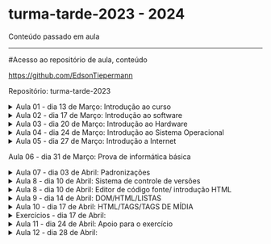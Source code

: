 # turma-tarde-2023 - 2024
Conteúdo passado em aula

---------------------------
#Acesso ao repositório de aula, conteúdo 

https://github.com/EdsonTiepermann

Repositório: turma-tarde-2023


<details>
<summary>Aula 01 - dia 13 de Março: Introdução ao curso</summary>

- O que é o curso

  - Uma iniciativa do Sr. Oseias, para formar profissionais a iniciarem suas carreiras como programadores, o curso é voltado para quem nunca viu programação, como para quem já tem algum nível de instrução relacionada.
  
  - O que vamos aprender no curso?
  
    - Informatica básica
    - Front-End (HTML, CSS, JS)
    - Back-End (PHP)
    - Banco de dados (MySQL)
    
    ![image](https://user-images.githubusercontent.com/33090891/228059238-55cf6007-c350-4043-a304-3ca9f3c36b7e.png)

- O que é possível criar com o curso?

  - A ideia inicial é possibilitar a criação de sistemas, mas com o conhecimento passado no curso, será possível a criação de inúmeras ferramentas.

- Porque programação?

  - Segurança
  - Lucratividade
  - Flexibilidade
  - Empreendedorismo
  - Criatividade

- Pré requisitos/habilidades a desenvolver

  - Inglês básico                  
  - Informática básica
  - Raciocínio lógico
  - Ser autodidata, gostar de aprender
  - Ter disciplina
  - Ter tempo
  - Gostar de solucionar problemas
  - Responsabilidade e ética

- O que é informática?

  - É o estudo da ciência da informação com a computação, relacionado à coleta, manipulação, armazenamento, transmissão e processamento de informação por computadores.
O termo surgiu com a junção entre informação e automática.

- Onde a informática é utilizada?

  - Web design
  - Des. Web
  - Segurança 
  - Suporte técnico
  - Mídias sociais
  - Sistemas em geral
  - Jogos digitais
  - E-commerce
  - Redes de inf.
  - Infraestrutura
  - Outros…

- A informática na vida acadêmica/profissional.
  
  - Computador            
  - Estudo/Pesquisa
  - Cursos Online/EAD
  - Produtividade
  - Mercado de Trabalho
  - Videoconferência

- Tendências e desenvolvimentos futuros.

  - Plataformas nativas de Cloud-Native
  - Inteligência de decisão através da IA
  - Hiper automação
  - 5G e conectividade aprimorada (1 milhão/m², 4g 45mbps 5g 1Gb/s)
  - Internet via satélite
  - Inteligência artificial

- O que vamos aprender com informática básica?

  - Acessar a internet
  - Usar navegadores
  - Criar e salvar arquivos
  - Hierarquia de pastas

</details>

<details>
<summary>Aula 02 - dia 17 de Março: Introdução ao software</summary>

- O que é um software.
  - conjunto de componentes lógicos de um computador ou sistema de processamento de dados; programa, rotina ou conjunto de instruções que controlam o funcionamento de um computador;

- Como ele se diferencia de um hardware.

  - Programas/sistemas que fazem o equipamento funcionar.
  - Criado por meio de código, linguagem de programação.
  - Pode ser reinstalado, feito atualizações de versões.
  - Tempo de vida altíssimo.

- Software de sistema.

  - Programas que permitem a interação do usuário com a máquina. Como exemplo podemos citar o Windows, que é um software pago; e o Linux, que é um software livre;

- Software de Aplicativo.

  - Programas de uso cotidiano do usuário, permitindo a realização de tarefas, como o editores de texto, planilhas, navegador de internet, etc;

- Software de Jogos.

  - Programas que ajudam desenvolvedores, empresas de jogos e instituições de ensino a criar, distribuir e monetizar jogos. Também oferecem recursos como análise de comportamento do usuário, marketing entre outros;

- CLASSIFICAÇÃO DE SOFTWARES

- Closed Source (código fechado)

  - O acesso, utilização, modificação ou redistribuição do código fonte são proibidos por quem tem os direitos sobre o código. Ou seja, você deverá ter a permissão de quem criou para poder utilizar o código fonte para quaisquer fins;

- Open Source (código aberto)

  - Podem ser modificados, podem ser redistribuídos livremente, contudo, o desenvolvedor tem o direito de estabelecer algumas restrições;

- Software Livre

  - Liberdade de executar o programa, para qualquer propósito;
  - Liberdade de estudar como o programa funciona e adaptá-lo para as suas necessidades;
  - Liberdade de distribuir cópias de forma que você possa ajudar outras pessoas;
  - Liberdade de melhorar e aperfeiçoar de modo que toda a comunidade se beneficie;

-   SOFTWARE - LICENÇAS

- GNU AGPLv3

  - Permissões
    - Uso comercial, Distribuição, Modificação, Uso de patente, Uso privado;
  - Condições
    - Divulgar fonte, licença e aviso de direitos autorais, distribuições para usuários da rede, mesma licença, mudanças na licença deverão ser documentadas;
  - Limitações
    - Responsabilidade, garantia;

-GNU GPLv3

  - Permissões
    - Uso comercial, Distribuição, Modificação, Uso de patente, Uso privado;
  - Condições
    -Divulgar fonte, licença e aviso de direitos autorais, mesma licença, mudanças na licença deverão ser documentadas;
  - Limitações
    - Responsabilidade, garantia;

- GNU LGPLv3

  - Permissões
    - Uso comercial, Distribuição, Modificação, Uso de patente, Uso privado;
  - Condições
    - Divulgar fonte, licença e aviso de direitos autorais, mesma licença (biblioteca), mudanças na       licença deverão ser documentadas;
  - Limitações
    - Responsabilidade, garantia;

- Mozilla Public License 2.0

  - Permissões
    - Uso comercial, Distribuição, Modificação, Uso de patente, Uso privado;
  - Condições
    - Divulgar fonte, licença e aviso de direitos autorais, mesma licença (arquivo);
  - Limitações
    - Responsabilidade, garantia, uso da marca registrada;

- Apache License 2.0

  - Permissões
    - Uso comercial, Distribuição, Modificação, Uso de patente, Uso privado;
  - Condições
    - Licença e aviso de direitos autorais, mudanças na licença deverão ser documentadas;
  - Limitações
    - Responsabilidade, garantia, uso da marca registrada;

- MIT License

  - Permissões
    - Uso comercial, Distribuição, Modificação, Uso privado;
  - Condições
    - Licença e aviso de direitos autorais;
  - Limitações
    - Responsabilidade, garantia;

- Boost Software License 1.0

  - Permissões
    - Uso comercial, Distribuição, Modificação, Uso privado;
  - Condições
    - Licença e aviso de direitos autorais;
  - Limitações
    - Responsabilidade, garantia;

- Sem Licença

  - Permissões
    - Uso comercial, Distribuição, Modificação, Uso privado;
  - Condições
    - nenhuma;
  - Limitações
    -Responsabilidade, garantia;

- EULA

  - Neste tipo de licença, o usuário não adquire a propriedade do software. Em vez disso, ele tem o direito de fazer a utilização do software. Para isso, as empresas proprietárias atrelam seus softwares a um EULA, que seria os termos e condições.

- Como evitar software maliciosos.

  - Segurança do Dispositivo.
  - Cuidados aos arquivos maliciosos.
  - Antivírus
  - Avast e GIMP

- HIERARQUIA DE PASTAS

  - Forma de organizar e localizar arquivos.
  - Manter boas práticas para a gestão dos arquivos e pastas.
    - Possibilitar a precisão na recuperação de arquivos e pastas;
    - Outro fator que auxilia a precisão é a utilização de - ou _ ;

  - Nomes legíveis, pode ser usado a primeira letra maiúscula;
  - Recomenda-se utilizar todos os nomes em caixa alta ou caixa baixa;
  - Não abreviar palavras;
  - Linguagem simples com termos conhecidos;
  - Se existir versões, inserir datas;
  - Armazenar os arquivos no momento da sua criação;
  - Armazenar arquivos em seu formato original, exceto e-mails;
  - Evitar arquivos órfãos;
  - Para a manutenção sugere-se a limpeza regular;
  
  ![image](https://user-images.githubusercontent.com/33090891/228085920-1d43a07c-46bc-4377-babe-d1cd099bf250.png)
  
  ![image](https://user-images.githubusercontent.com/33090891/228085951-41510fd5-e21f-41e6-ac8a-81f13cb2eb7e.png)
</details>

<details>
<summary>Aula 03 - dia 20 de Março: Introdução ao Hardware</summary> 

  - Hardware é a parte física da máquina, formado por componentes eletrônicos, como fios, placas e circuitos;
  -O Hardware não se limita somente em computadores pessoais, também o encontramos em carros, celulares entre outros.

  - Placa-mãe
  
    -Componente responsável por interligar todos os outros componentes do computador, através de slots de expansão como:
    - PCI
    - PCI-X
    - AGP e etc.
  - Componente de interface de comunicação como:
    - PS2
    - SATA
    - IDE
    - Serial
    - USB e etc
  -Para realizar essa comunicação entre os componentes a placa mãe possui chipset controladores, esses são responsáveis em permitir a comunicação entre os dispositivos conectados à placa-mãe,  como o processador e a memória.
  
- Processador
  
  - Processador ou CPU como é conhecido é o principal componente de processamento do computador;
  - Atende todas as solicitações realizadas através do sistema operacional pelo usuário;
  - Sua velocidade é medida através de Mhz (mega-hertz), ou Ghz (giga-hertz), que define a capacidade de processamento do mesmo

- Cooler
  
   - Pequenos ventiladores responsáveis pelo resfriamento dos componentes.
  
- Memória RAM
  - Armazenamento volátil;
  - A quantidade de memória RAM pode interferir diretamente no desempenho de um computador, porém sozinha não é responsável pela velocidade do computador;
  - Seus módulos de memória são DDR

- Fonte de alimentação
  
  - Responsável por energizar a placa mãe e todos os componentes que nela estão conectados;
  - Trabalha em 12v, e ajuda a estabilizar a voltagem correta;

- Armazenamento de dados (HDs)
  
  - Responsável pelo armazenamento de dados no computador;
  - Não são voláteis;
  - HD possui internamente um disco magnético;
  - SSD/NVME são compostos por diversos chips de memória instalados em uma placa de circuito.
  - HD padrão atinge velocidades de até 50 MB/s para escrita, e até 120 MB/s para leitura.
  - SSD atinge até 450 MB/s para a escrita e 500 MB/s nas leituras
  - NVME atinge até 7000 MB/s para a escrita e 7000 MB/s nas leituras
  
- Placa de vídeo
  
  - A placa de vídeo é responsável por processar e gerar as imagens;
  - Quanto mais pesadas forem as imagens, maior deve ser a capacidade de processamento da placa;
  - Placas on-board;
  - Placas off-board
  
- Periféricos de um computador
  
  - São componentes que podem ser ligados ao computador.
  
- Periféricos de entrada
  
  - Responsável por transmitir as informações para o computador.
    - Teclado;
    - Caneta óptica;
    - Cartão magnético;
    - Mouse;
    - Scanner;
    - Joystick;
    - Microfones;
    - etc.
  
- Periféricos de saída
  
  - Responsável por receber as informações do computador:
    - Monitor;
    - Impressora;
    - Caixa de som;
    - Potters
    - Projetor;
    - etc.
  
- Periféricos de entrada e saída
  
  - Componentes que enviam e recebem as informações do computador:
    - Pen drive;
    - cd;
    - DVD;
    - Placa de rede
    - Impressoras multifuncionais;
    - etc.
  
- Como escolher o hardware adequado

  - A escolha deve ser realizada baseada na necessidade do usuário.
    - Processamento dos dados;
    - Velocidade;
    - Memória;
    - Tamanho da tela;
    - Espaço de armazenamento;
    - Espaço;
    - Duração da bateria;
    - etc.

- Manter o hardware em bom estado e maximizar sua performance
  
  - Manter o hardware:
    - Limpeza;
    - Resfriamento adequado;
    - Troca de pasta térmica se necessário;
  
  - Maximizar performance:
    - Desinstalar os softwares desnecessários;
    - Limitar os programas na inicialização do sistema;
    - Se necessário adicionar mais memória;
  
- Tendências e desnvolvimentos futuros em hardware
  
  - Tecnologia Optane (desenvolvida pela intel)
  
Já está no mercado, desempenho dos produtos com essa tecnologia pode ser 28% maior no acesso aos dados e ficar até 1400% mais rápido;
  
  - Computação quântica:
  
Máquinas super potentes, capazes de resolver cálculos em uma velocidade muito maior que os computadores tradicionais;
Já existentes em alguns laboratórios, porém distante da maioria;

</details>

<details>
<summary>Aula 04 - dia 24 de Março: Introdução ao Sistema Operacional</summary>
  
- Sistema Operacional - SO
  
  - O que é um Sistema Operacional?
    - Um sistema operacional é uma plataforma que se posiciona entre a pessoa usuária e os componentes físicos de um computador — Hardware. Por meio dele, é possível controlar a execução de tarefas e programas, assim como o gerenciamento da memória, dispositivos e arquivos.
  
- Funções de um sistema operacional
  
  - Administrar e gerenciar os recursos de um sistema, desde componentes de hardware e sistemas de arquivos a programas de terceiros, estabelecendo a interface entre o computador e o usuário.

- Tipos de sistemas operacionais.
  
  - Windows
  - Linux
  - MacOs
  - Android

- Processo de instalação de sistema operacional.
  
    - ‘Fazer’ pendrive ‘bootável’;
    - Inicializar o sistema na BIOS - (DEL, F2, F12);
    - Modificar prioridade boot - (prioridade - unidade pendrive);
    - Reiniciar o computador, salvando as modificações;
    - Esperar a inicialização do sistema de instalação do S.O

- Configuração inicial.
  
    - Escolha do S.O. (versão, x86, x64);
    - Dividir o HD em mais de 1 partição (opcional);
    - Formatação da Unidade de armazenamento, onde ficará o sistema;
    - Instalação do Sistema Operacional;
    - Configurações básicas do S.O. 
      - Escolha do padrão da língua;
      - Escolha do padrão do teclado;
      - Configuração de Rede;
      - Configuração de Login e Senha;
  
</details>

<details>
<summary>Aula 05 - dia 27 de Março: Introdução a Internet</summary>
  
- O que é a Internet
  - Rede global de computadores
  - União de um enorme número de redes ao redor do mundo através do protocolo TCP/IP
  
- Rede Lan - Local Area Network.
    - Rede geograficamente pequena;
- Rede Wan - Wide Area Network.
    - Rede geograficamente grande;
  
- Dividida entre o Hardware e Software;
 - Com troca de TCP entre os IPs;

  - link para vídeo de como a internet funciona
  
https://www.youtube.com/watch?v=AABqPceCwZk
  
- link para o site em tempo real das fibras sunmersas.
  
  - https://www.submarinecablemap.com/
  
- Software;
  
    - Série de protocolos;
      - TCP/IP (envio e recebimento)
      - Transmission Control Prococo + Internet Protocol
    - HTTP e HTTPS (sites)
      - HyperText Transfer Protocol
    - XMPP (Comunicação instantânea)
      - Extensible Messaging and Presence Protocol
    - POP, IMAP e SMTP (e-mails)
    - DHCP (Modens, wi-fi, modens de provedores etc)
      - Dynamic Host Configuration Protocol
    - FTP, SFTP e FTPS (arquivos)
      - File Transfer Protocol
    - SSH (cliente/servidor)
      - Secure Socket Shell
    - Entre outros
  
- IP
  - Endereçamento da sua máquina;
    - IP dinâmico;
    - IP dedicado;
  - IPV4;
    - Suporta mais de 4 bilhões de combinações;
  - IPV6;
    - Praticamente ilimitado o número de combinações;

 - mandos para utilizar no prompt de comando
  
  - ipconfig
  - ping 192.168.1.3
  - ping www.odontoexcellence.com.br
  - ping www.google.com
  
- Tipos de conexão com a Internet
  
  - Rádio
    - Basicamente, o provedor de internet tem uma antena enviando e no cliente uma antena recebendo.
  - Par metálico 
    - Onde da central sai os cabos telefônicos, vão até os armários, do armário aos postes onde tem uma caixa de distribuição, e aí então chegam na casa dos clientes.
  - Coaxial 
    - Onde da central sai as fibras, vão para a rua, nas caixas de emenda (postes ou subterrâneas), então vão aos transformadores de distribuição, e aí então saem os cabos coaxial e chegam na casa dos clientes.
  - Via satélite.
    - A operadora instala a antena na casa do cliente, onde o mesmo recebe o sinal via satélite.
  - Fibra ótica.
    - No provedor fazem suas fusões e saem os cabos e vão para rua, nos postes com as caixas de emenda, entre os postes, vão para caixa de atendimento e do atendimento, vão direto para casa do cliente, o modem é diferente pois recebe o sinal óptico.
  
- Como acessar e navegar em sites
  
  ![image](https://user-images.githubusercontent.com/33090891/228090360-bb525482-4dc4-407d-95c4-9fddd6ff718d.png)

- URL - Uniform Resource Locator

  - Esquema.
    - HTTP, HTTPS, FTP;
  - Caminho
    - Domínio do site
    - Domínio de alto nível

- Exemplo
    - http://www.google.com
  
- Serviços populares disponíveis na internet
  
  - e-mails;
  - Mídias sociais;
  - Buscadores;
  - Sites;
  - Sistemas;
  - etc;
  
- Tendências e desenvolvimentos futuros da intenet
  
  - Internet das coisas.
  - 5g

- SEGURANÇA CIBERNÉTICA
  
- O que é e por que é importante
  - Segurança:
    - É o que nos protege de ameaças
  - Cibernética:
    - Tudo que não está no mundo real
  
- Tipos de ameaças cibernéticas.
  
  - Malware.
    - É o termo genérico para softwares maliciosos que executam ações mal intencionadas em dispositivos e redes.
  - Vírus
    - Programas mal intencionados, que se propagam através de outros softwares, assim danificando seus dispositivos e danificando seus dados.
  - Spyware
    - Software mal intencionado que coleta informações sobre você e suas atividades online sem que você saiba.
  - Phishing
    - Onde os criminosos se disfarçam de uma empresa confiável para obter suas informações pessoais.
  - Ransomware
    - Tipo de malware que criptografa seus arquivos e exigem um resgate $$ em troca da chave para a descriptografia.
  - Adware
    - Tipo de software que exibe anúncios indesejados em seus dispositivos.
  
- Como proteger seu dispositivo e suas informações pessoais
  
  - Inserir camadas de segurança;
  - Manter sempre atualizado com as últimas versões de segurança;
  - Ter cuidado com o que clica;
  - Evitar a mesma senhas para várias coisas;
  
- Senhas seguras e gestão de senhas
  - Utilizar frases aleatórias;
  - Intercalar entre letras e caracteres ou números;
  - Inserir letras maiúsculas e minúsculas;
  - Evitar usar números de documentos, placas do veículo, datas, coisas pessoais;
  - Não deixar senhas anotadas em papéis;
  - Recomendo não salvar senhas nos navegadores;

</details>

Aula 06 - dia 31 de Março: Prova de informática básica

<details>
<summary>Aula 07 - dia 03 de Abril: Padronizações</summary>

- O que é padronização de código

  - A norma geralmente é aceita e utilizada por um grupo de programadores, para partilhar uniformemente o código.
  
  - Objetivo é simplificar a compreensão do código por uma pessoa.
  
  - Minimizar o esforço da memória, pensamento e visão ao ler um código.

- Quais iremos utilizar?
  
  - JavaScript
    - Google Javascript Style Guide
    
  - PHP
  
    - PSR
    
    ![image](https://user-images.githubusercontent.com/33090891/229382699-06338714-e93b-4cdd-9bf4-c0d8a65a8092.png)
    
- Ambiente de desenvolvimento

  - Termo utilizado tudo que o projeto necessida para o desenvolvimento e implementação do sistema, como:
  
      - Ferramentas
      
      - Processos
      
      - Infra estrutura
   
   - Geralmente o desenvolvimento é dividido em:
   
    - Desenvolvimento
    
    - Produção  

  - Projetos ou empresas maiores podem adicionar mais camadas como:
  
    - Test
    
    - Alfa
    
    - Beta
    
    - Release, etc… 
    
![image](https://user-images.githubusercontent.com/33090891/229382769-d1357d06-70e6-4bc4-af26-e20ce80ac675.png)


![image](https://user-images.githubusercontent.com/33090891/229382777-7d8cc5ea-705a-4aeb-905f-9bb54609f554.png)


![image](https://user-images.githubusercontent.com/33090891/229382792-e91780b3-7d44-46b9-9fc6-47ccf821fd64.png)

- Front-end

  - Conhecido como interface frontal ou parte frontal.
  
    - HTML - Hypertext Markup Language
    
    - CSS - Cascading Stylesheet
    
    - JavaScript

- Back-end

  - Conhecido como parte secundária, parte da retaguarda.
  
    - PHP - Hypertext Preprocessor.

- Full-stack

  - Conhecido como conjunto de soluções ou pilha de soluções.

  - Desktop Developer
  
  - Graphics Developer
  
  - Gamer Developer
  
  - Data Scientist
  
  - Big Data Developer
  
  - Security Developer ...

- Case-sensitive 

  - Referente a análise tipográfica da informática, algo sensível a caixa de letras.

- UPPER CASE

  - Converter todas as letras para maiúsculas
  
- lower case 

  - Converter todas as letras para minúsculas

- camelCase

  - Começa com uma letra minúscula e a primeira de cada nova palavra maiúscula.
  
- snake_case

  - Substitui os espaços por um _ (low dash ou underscore), e todas as letras minúsculas

- kebeb-case

  - Substitui os espaços por um - (dash) e todas as letras minúsculas.
  
- UPPER_CASE_SNAKE_CASE

  - Substitui todos os espaços por _ e todas as letras são maiúsculas.
  
- Lógica de programação

  - Maneira como se escreve um algoritmo.
    - Algoritmo
    
      - Sequência de passos necessários para que uma função seja executada.
      
      - Podemos compará-la como uma receita.
      
      ![image](https://user-images.githubusercontent.com/33090891/229382982-296e3894-5d87-465a-933d-50837fa02de4.png)

- Para esses processos, é necessário a linguagem de programação.

    - Como linguagem normal;
    
    - Palavras possuem significados;
    
    - O computador assimila e executa;

- Google Doodle (Celebrando 50 anos programação para crianças)

https://www.google.com.br/logos/2017/logo17/logo17.html?hl=pt-BR

</details>

<details>
<summary>Aula 8 - dia 10 de Abril: Sistema de controle de versões </summary>

- O que é git?

  - o GIT é um Sistema de Controle de Versões Distribuído

  - Possuem a função de registrar quaisquer alterações feitas em cima de um código, armazenando essas informações e permitindo que, caso seja necessário, um programador possa regredir a versão anterior de uma aplicação de modo simples e rápido.
  
    - Este tipo de sistema também simplifica muito o processo de compartilhamento de um projeto com um time, por exemplo, ou com outros(as) programadores(as).
    
- O que é gitHub?

  - é uma espécie de rede social voltada a profissionais de TI cuja tecnologia que o sustenta é o GIT.

  - Em outras palavras, GitHub é uma plataforma totalmente online onde você pode criar repositórios e hospedar neles seus projetos, colaborar com softwares open source, seguir outros(as) programadores(as) e interagir com códigos de terceiros.
  
  - O GitHub armazena todos estes dados em uma nuvem e você pode acessá-los de onde estiver: basta logar-se no site em qualquer navegador.

- Vantagens do git!

  - ‘Refazer’ uma regra de negócio antiga.
  
  - Trabalho colaborativo.
  
  - Controle de versões.
  
  - Oportunidade de aprender com programadores mais experientes;
  
  - Possibilidade de acompanhar e colaborar com projetos de diferentes equipes;
  
  - Aprender programação na prática ao observar o avanço do desenvolvimento de aplicações de terceiros;
  
  - Obter auxílio de outros programadores para resolver problemas relacionados a seus projetos;
  
  - Controlar as diferentes versões de um código com armazenamento em nuvem;
  
  - Registrar ações e projetos desenvolvidos por você em uma espécie de portfólio online, etc;

- Conceitos

  - Repositórios .git
  
  - Privado
  
  - Público
  
- Commit

  - Um commit é um grupo de alterações no código. Toda vez que você quiser "salvar" as alterações feitas por você no repositório, você commita essas mudanças. Um commit contém as alterações que foram feitas nele e uma mensagem descritiva, além de informações meta (data, autor, etc).
  
  - O ideal é que os commit sejam feitos de forma lógica e organizada
  
- Branch

  - Branches são separações de código. O branch padrão do projeto é o master. Branches normalmente são utilizados para separar alterações grandes ou novas funcionalidades do projeto.
  
- Merge

  - Um merge é a união de duas branches, normalmente, merges são feitos na branch master.

  - Os merges costumam dar bastante problema, pois os códigos podem (e provavelmente vão entrar em conflito). Se houverem alterações no mesmo arquivo ou o git não conseguir definir se alguma linha deve ou não entrar no projeto por motivo de conflito, essas alterações deverão ser corrigidas manualmente.
  
- Clone

  - Um clone de um repositório funciona como uma branch de um repositório online em um repositório local. Ou seja, quando se deseja trabalhar em um repositório hospedado no github, clona-se esse repositório para o seu computador, trabalha-se nele, e então é pedida a permissão para atualizar as alterações online.
  
- Pull

  - É uma atualização do repositório local. É feito um merge do repositório online com o local para que os conflitos sejam resolvidos e seja possível enviar o código (sem conflitos) para o repositório online por meio de um push.

- Push

  - Envia (ou tenta enviar) o código para o repositório online.
  
- Fork

  - O fork é como um clone, porém dentro do github. Isso quer dizer que o repositório não vai ser baixado para seu computador, mas será criado um igual na sua conta.
  
- Pull Request

  - Um pull request é um pedido que se faz ao dono do repositório para que esse atualize o código dele com o seu código. Ou seja, você pede para que o dono do projeto ao qual você quer contribuir adicione suas modificações ao projeto oficial.
  
![image](https://user-images.githubusercontent.com/33090891/230774520-7bd176ef-9f12-480d-9625-c2072a1203a6.png)

</details>

<details>
<summary>Aula 8 - dia 10 de Abril: Editor de código fonte/ introdução HTML </summary>
  
- Porque o VS Code?
  
  - Editor de código
  
  - 20 milhões de programadores (global)
  
  - Mais de 34 mil extensões
  
  - Contém Emment abbreviations
  
    - Aparecimento automático de linhas de código que fazem parte da estrutura.
  
- Configuração VS Code com gitHub

  - git config --globar user.name nomeUsuarioQueEstaNoGitHub
  
  - git config --global user.email emailcadastradonogit@gmail.com

  - git config --list

- Alguns atalhos
  
  - Ctrl + b = esconde ou apresenta o menu lateral
  
  - Ctrl + alt + p/ baixo = duplica a linha
  
  - html:5 = cria o cabeçario html
  
  - Ctrl + c = copia
  
  - Ctrl + v = cola
  
  - Alt + direcional cima/baixo = desloca a linha
  
- Plugins

  - Live Server
  
- HTML - Conceito
  
- HTML - Hypertext Markup Language
  
  - Existe de 1991, atualmente está na versão 5
  
- Linguagem de marcação
  
  - Demarca a estrutura por um conjunto de elementos HTML (hipertextos) conhecidos como tags
  
- Tags.
  
  - Hipertextos que conectan entre sí formando una página.
  
  - Responsável por informar ao navegador que tipo de estrutura está sendo construída.
    
    - Cabeçalho
  
    - Corpo do site 
  
    - Títulos
  
    - Parágrafos
  
    - Imagens
    
    - Links 
  
    - Entre outros…

- Mas para o navegador saber interpretar, o arquivos precisa estar com a extensão .html
  
- As Tags se iniciam com o sinal de “menor que” < em seguida o nome do elemento e encerra-se com o sinal de “maior que” >, e o fechamento será definido
com a barra (/).
  
- Existem as tags que necessitam de fechamento e as tags que fecham-se sozinhas (self-closing).
  
- Exemplo:


![image](https://user-images.githubusercontent.com/33090891/230774916-f88bedf4-861f-4b6d-a7d9-ca25ae052158.png)

- Tipos de tags
  
  - Nível de bloco (block-level).
  
    - Onde ocupa toda a largura de seu elemento pai, que chamamos de elemento container, criando assim um bloco.
  
  - Inline.
  
    - Geralmente usamos para demarcação de conteúdos de texto.
  
  ![image](https://user-images.githubusercontent.com/33090891/230774972-485c1674-a2ea-4b44-8cb1-aa84ae67adea.png)
  
  ![image](https://user-images.githubusercontent.com/33090891/230774993-dac9c360-3f43-4a7f-baf9-abb3feba6748.png)

  ![image](https://user-images.githubusercontent.com/33090891/230775010-66bce8cf-347a-4663-a469-c3d1e1706f56.png)

  ![image](https://user-images.githubusercontent.com/33090891/230775016-e5677d0c-b6bf-4267-ba40-f91f5bd1dfde.png)

  ![image](https://user-images.githubusercontent.com/33090891/230775024-5e2cf9a1-e1cb-4357-b68a-77a55bfd9532.png)

  ![image](https://user-images.githubusercontent.com/33090891/230775037-97be73ca-87cb-487a-ad4c-f3b4812f89fd.png)

  ![image](https://user-images.githubusercontent.com/33090891/230775046-5a9a17d7-071e-4a0f-a1d6-7674a04228f5.png)
  
  ![image](https://user-images.githubusercontent.com/33090891/230775057-9922af7b-52a1-4594-a3f8-a5c73fe00038.png)

  ![image](https://user-images.githubusercontent.com/33090891/230775065-f911cf53-9d06-45f5-a819-dfd7e788242b.png)

  ![image](https://user-images.githubusercontent.com/33090891/230775087-d577286e-0e68-492a-975c-692f2c8da2c4.png)

- Tags semânticas
  
  - Que possuem significado, que dão sentido à informação do texto ao navegador e buscadores.

  ![image](https://user-images.githubusercontent.com/33090891/230775124-68d8c455-96ec-41ef-9a0c-54ed288d0b76.png)

  ![image](https://user-images.githubusercontent.com/33090891/230775134-817984f9-7d24-4652-b6ec-d8201cbd9895.png)

- Tags sem semânticas
  
  - Não definem significado para aquele texto, normalmente utilizadas para separação e estilização.

  ![image](https://user-images.githubusercontent.com/33090891/230775161-67b41d58-254b-4aa7-aa15-be0253ca9985.png)

- Atributos das tags
  
  - Palavras especiais usadas dentro da abertura da tag para controlar o comportamento do elemento.
  
  ![image](https://user-images.githubusercontent.com/33090891/230775607-6e0f9c5d-4fcd-4b43-80bd-9a2570622358.png)

  - Caminhos 
  
    - Absoluto
  
    - Relativo

- Comentários
  
  - São notas que podem ser incluídas no código fonte para descrever o que quiser.

  ![image](https://user-images.githubusercontent.com/33090891/230775198-49455a64-f769-4ff7-b5f4-1cf645471bcd.png)

  
</details>

<details>
<summary>Aula 9 - dia 14 de Abril: DOM/HTML/LISTAS</summary>

- DOM

  - O Modelo de Objeto de Documento (DOM) é uma interface de programação para documentos HTML, XML e SVG . Ele fornece uma representação estruturada do documento como uma árvore. O DOM define métodos que permitem acesso à árvore, para que eles possam alterar a estrutura, estilo e conteúdo do documento. O DOM fornece uma representação do documento como um grupo estruturado de nós e objetos, possuindo várias propriedades e métodos. Os nós também podem ter manipuladores de eventos que lhe são inerentes, e uma vez que um evento é acionado, os manipuladores de eventos são executados. Essencialmente, ele conecta páginas web a scripts ou linguagens de programação.
  
- Árvore DOM
  
  - O DOM foi criado pela W3C com o objetivo de desenvolver um padrão para linguagens de script para os navegadores já que antigamente cada navegador tinha seu próprio modo de manipular os objetos, o que gerava muita incompatibilidade e obrigava os desenvolvedores a escrever uma versão de script para cada navegador.

  - Quando uma página web é carregada, o navegador cria o DOM, a árvore de elementos do HTML.
  
  ![image](https://user-images.githubusercontent.com/33090891/232353300-d306c39b-c2a9-45ee-b89b-7916e4d8ed8b.png)

- Entendendo o DOM

  - Document
  
    - Quando um documento HTML é carregado no navegador da Web, torna-se um objeto de documento. O objeto do documento é o nó raiz do documento HTML e o "dono" de todos os outros nós.

  - Element
  
    - O objeto de elemento representa todas as tags que estão em arquivos HTML ou XML. Os objetos de elemento podem ter nós filhos de nós de texto, além de atributos.

  - Text
  
    - Texto que vai entre os elementos, o conteúdo das tags 
(<p>este é um texto</p>).

  - Attribute
  
    - O objeto atributo representa um atributo que pertence sempre a um elemento HTML.

- Atributos das tags

  - href 
  
    - O atributo href é usado no HTML para fazer referência a uma URL externa, seja um link ou um arquivo.

    - Através desse atributo podemos definir o destino de uma tag <a> ou até mesmo o endereço de um arquivo de estilos CSS. 
    
    ![image](https://user-images.githubusercontent.com/33090891/232353421-832c03e4-267a-45ef-9f72-b2f6eb7708dc.png)

  - Tatget
  
    - O atributo <a target> especifica onde abrir o documento vinculado por uma tag a (elemento de âncora).
    
    - Um atributo target com o valor de _blank abre o documento vinculado em uma nova janela ou aba.
    
    - Um atributo target com o valor de _self abre o documento vinculado no mesmo frame no qual ele foi clicado (esse é o padrão e, em geral, não precisa ser especificado).

![image](https://user-images.githubusercontent.com/33090891/232353465-7933fdbe-d823-4bfb-bc6f-db7ac2d8e17c.png)

![image](https://user-images.githubusercontent.com/33090891/232353475-c63f0b67-bea1-45dc-a541-d12628d879f8.png)

- Listas

  - Lista é um recurso de HTML bastante utilizado, pois permite criarmos tópicos de textos para uma melhor exemplificação de um determinado assunto.
  
  - Um exemplo bastante utilizado são menus em HTML, relatórios de clientes, etc.
  
- Listas - Tipos

  - Não ordenada.
  
  - Ordenada ou Numerada.
  
  - De definição - usada para fazer comentários sobre os itens expostos.
  
- Listas - Não Ordenadas

  - As listas não ordenadas são utilizadas para listar itens, sem se preocupar com sua sequência. 

  - As tags utilizadas para criar uma lista não ordenada são:
  
  ![image](https://user-images.githubusercontent.com/33090891/232353612-39e74eac-38a5-4e72-9ad1-43fea1bdcd3a.png)

![image](https://user-images.githubusercontent.com/33090891/232353631-9c7386fb-79bd-4cb1-b600-0e2ac1ab219c.png)

- Listas - Ordenada ou Numerada

  - As listas ordenadas ou numeradas são usadas para indicar alguma sequência ou numeração

![image](https://user-images.githubusercontent.com/33090891/232353660-ee58cfc1-2e92-4e15-9bd6-c5056481df4f.png)

![image](https://user-images.githubusercontent.com/33090891/232353677-54e01282-78b4-4b1a-8994-8d94b7bfb793.png)

- Listas - de Definição

  - Listas de definição são usadas em assuntos onde há um termo a em sequência a sua definição, estilo perguntas e respostas.

![image](https://user-images.githubusercontent.com/33090891/232353711-a5b18010-e68c-44db-baa5-481907a6f6f2.png)

![image](https://user-images.githubusercontent.com/33090891/232353726-559021a6-d609-4546-9f6b-dd0ac491925b.png)

</details>
  
<details>
<summary>Aula 10 - dia 17 de Abril: HTML/TAGS/TAGS DE MÍDIA</summary>

![image](https://user-images.githubusercontent.com/33090891/232353837-777bb5dd-610e-45d5-8318-005635f5691b.png)

![image](https://user-images.githubusercontent.com/33090891/232353857-638251a9-a661-47af-9eca-f89780359af6.png)

![image](https://user-images.githubusercontent.com/33090891/232353869-0ac3531e-e437-49f0-9623-74eb090884cc.png)

![image](https://user-images.githubusercontent.com/33090891/232353886-7cb6f131-8c84-482b-9eab-0a3952fdd710.png)

![image](https://user-images.githubusercontent.com/33090891/232353906-b2045d1a-5974-4d8c-a1f9-fa7408feada5.png)

![image](https://user-images.githubusercontent.com/33090891/232353923-57afa4e5-0c9e-4cf2-b5c0-017195465e0b.png)

![image](https://user-images.githubusercontent.com/33090891/232353932-4d01a5f7-7707-49b1-8435-8c8ce95f806f.png)

</details>

<details>
<summary>Exercícios - dia 17 de Abril: </summary>

01 - aproveitando a pasta e os arquivos já criados na última aula:

 - Pasta com o seu nome
 
- Arquivos:

  - primeiroArquivo.html
  
  - segundoArquivo.html
  
- Vamos criar um arquivo que será nosso principal, chamado de 

  - arquivoPrincipal.html
  
  <hr>
  
02 - Vamos criar um arquivo para cada módulo do curso:

  - HTML
  
  - CSS
  
  - JavaScript

  - PHP
  
  - Banco de Dados
  
- O nome dos arquivos deve ser com o nome de cada módulo
  
<hr>

03 - Cada arquivo deve conter toda a estrutura ensinada em aula e com uma breve explicação do curso e mídia referente a cada conteúdo, sempre utilizando as tags referentes a cada tipo de conteúdo.

<hr>

04 - Criar o menu para cada página e ancorá-las, de forma que seja possível ir e voltar em todas as páginas através do menu de navegação.

</details>

<details>
<summary>Aula 11 - dia 24 de Abril: Apoio para o exercício</summary>

- Utilizar no exercício
## Tags Semânticas
~~~
  - H1, h2 … h6         => Tag de título
  - <header></header>   => Define o cabeçalho
  - <main></main>       => Define o conteúdo principal da página
  - <footer></footer>   => Rodapé
  - <section></section> => Define seção genérica da pg
  - <article></article> => Define conteúdo independente
  - <aside></aside>     => Define algo relacionado
  - <nav></nav>         => Define a navegação principal
  - <ol></ol>           => Lista ordenada
  - <ul></ul>           => Lista não ordenada
  - <li></li>           => Elementos da lista
  - <p></p>             => Define parágrafo
  - <a></a>             => Define ancoras 
  - <details></details> => Detalhes adicionais
  - <summary></summary> => Utilizada no details
  - <address></address> => Informações de contato
~~~
## Tags SEM Semântica
~~~
  - <span></span>     => Genérica para texto
  - <br>              => Pula linha
  - <hr>              => Uma separação
  - <i></i>           => destaca uma parte do texto
  - <strong></strong> => negrita parte do texto
~~~
## Tags de Mídia
~~~
 - <progress></progress>
 - <audio></audio>
 - <video></video>
 - <source>
 - <img>
~~~
## Atributos
~~~
- href=””
 - Target=””
 - src=””
 - controls
 - id=””
 - class=””
 - value=””
 - max=””
~~~

</details>

<details>
<summary>Aula 12 - dia 28 de Abril: </summary>

</details>
